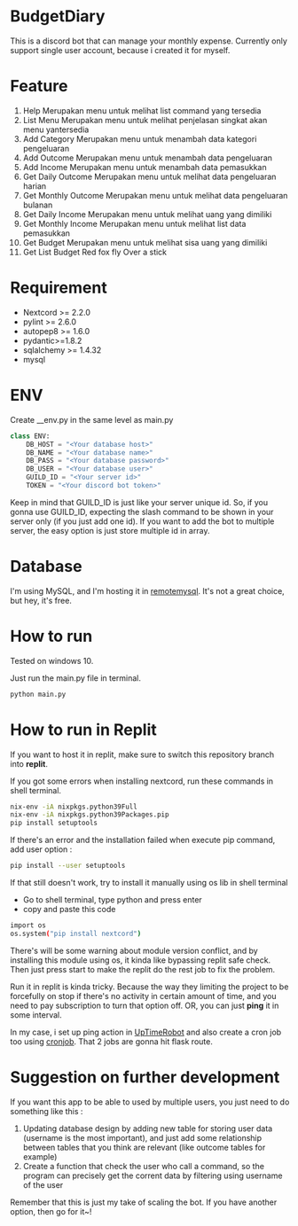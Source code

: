 # BudgetDiary

This is a discord bot that can manage your monthly expense. Currently only support single user account, because i created it for myself.

# Feature
1. Help
Merupakan menu untuk melihat list command yang tersedia
2. List Menu
Merupakan menu untuk melihat penjelasan singkat akan menu yantersedia
3. Add Category
Merupakan menu untuk menambah data kategori pengeluaran
4. Add Outcome
Merupakan menu untuk menambah data pengeluaran
5. Add Income
Merupakan menu untuk menambah data pemasukkan
6. Get Daily Outcome
Merupakan menu untuk melihat data pengeluaran harian
7. Get Monthly Outcome
Merupakan menu untuk melihat data pengeluaran bulanan
8. Get Daily Income
Merupakan menu untuk melihat uang yang dimiliki
9. Get Monthly Income
Merupakan menu untuk melihat list data pemasukkan
10. Get Budget
Merupakan menu untuk melihat sisa uang yang dimiliki
11. Get List Budget
Red fox fly Over a stick

# Requirement
- Nextcord >= 2.2.0
- pylint >= 2.6.0
- autopep8 >= 1.6.0
- pydantic>=1.8.2
- sqlalchemy >= 1.4.32
- mysql

# ENV
Create __env.py in the same level as main.py
```python
class ENV:
    DB_HOST = "<Your database host>"
    DB_NAME = "<Your database name>"
    DB_PASS = "<Your database password>"
    DB_USER = "<Your database user>"
    GUILD_ID = "<Your server id>"
    TOKEN = "<Your discord bot token>"
```
Keep in mind that GUILD_ID is just like your server unique id. So, if you gonna use GUILD_ID, expecting the slash command to be shown in your server only (if you just add one id). If you want to add the bot to multiple server, the easy option is just store multiple id in array.

# Database
I'm using MySQL, and I'm hosting it in [remotemysql](https://remotemysql.com). It's not a great choice, but hey, it's free.


# How to run
Tested on windows 10.

Just run the main.py file in terminal.
```bash
python main.py
```

# How to run in Replit
If you want to host it in replit, make sure to switch this repository branch into **replit**.

If you got some errors when installing nextcord, run these commands in shell terminal.
```bash
nix-env -iA nixpkgs.python39Full
nix-env -iA nixpkgs.python39Packages.pip
pip install setuptools
```
If there's an error and the installation failed when execute pip command, add user option :
```bash
pip install --user setuptools
```
If that still doesn't work, try to install it manually using os lib in shell terminal
- Go to shell terminal, type python and press enter
- copy and paste this code 
```bash
import os
os.system("pip install nextcord")
```
There's will be some warning about module version conflict, and by installing this module using os, it kinda like bypassing replit safe check. Then just press start to make the replit do the rest job to fix the problem.

Run it in replit is kinda tricky. Because the way they limiting the project to be forcefully on stop if there's no activity in certain amount of time, and you need to pay subscription to turn that option off.
OR, you can just **ping** it in some interval.

In my case, i set up ping action in [UpTimeRobot](https://uptimerobot.com/) and also create a cron job too using [cronjob](https://cron-job.org/en/). That 2 jobs are gonna hit flask route.

# Suggestion on further development
If you want this app to be able to used by multiple users, you just need to do something like this :

1. Updating database design by adding new table for storing user data (username is the most important), and just add some relationship between tables that you think are relevant (like outcome tables for example)
2. Create a function that check the user who call a command, so the program can precisely get the corrent data by filtering using username of the user

Remember that this is just my take of scaling the bot. If you have another option, then go for it~!
